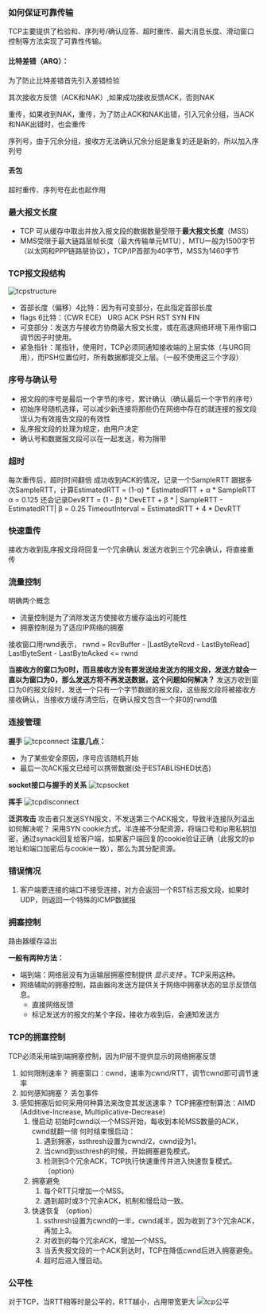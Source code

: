 ### 如何保证可靠传输
TCP主要提供了检验和、序列号/确认应答、超时重传、最大消息长度、滑动窗口控制等方法实现了可靠性传输。

#### 比特差错（ARQ）：

为了防止比特差错首先引入差错检验

其次接收方反馈（ACK和NAK）,如果成功接收反馈ACK，否则NAK

重传，如果收到NAK，重传，为了防止ACK和NAK出错，引入冗余分组，当ACK和NAK出错时，也会重传

序列号，由于冗余分组，接收方无法确认冗余分组是重复的还是新的，所以加入序列号

#### 丢包

超时重传、序列号在此也起作用

### 最大报文长度
* TCP 可从缓存中取出并放入报文段的数据数量受限于**最大报文长度**（MSS）
* MMS受限于最大链路层帧长度（最大传输单元MTU），MTU一般为1500字节（以太网和PPP链路层协议），TCP/IP首部为40字节，MSS为1460字节
### TCP报文段结构
![tcpstructure](/files/pic/tcpstructure.png)
* 首部长度（偏移）4比特：因为有可变部分，在此指定首部长度
* flags 6比特：（CWR ECE） URG ACK PSH RST SYN FIN 
* 可变部分：发送方与接收方协商最大报文长度，或在高速网络环境下用作窗口调节因子时使用。
* 紧急指针：尾指针，使用时，TCP必须同通知接收端的上层实体（与URG同用），而PSH位置位时，所有数据都提交上层。（一般不使用这三个字段）

### 序号与确认号
* 报文段的序号是最后一个字节的序号，累计确认（确认最后一个字节的序号）
* 初始序号随机选择，可以减少新连接将那些仍在网络中存在的就连接的报文段误认为有效报告文段的有效性
* 乱序报文段的处理为规定，由用户决定
* 确认号和数据报文段可以在一起发送，称为捎带
### 超时
每次重传后，超时时间翻倍
成功收到ACK的情况，记录一个SampleRTT
跟据多次SampleRTT，计算EstimatedRTT = (1-α) * EstimatedRTT + α * SampleRTT
α = 0.125
还会记录DevRTT = (1 - β) * DevETT + β * | SampleRTT - EstimatedRTT|
β = 0.25
TimeoutInterval = EstimatedRTT + 4 * DevRTT
### 快速重传
接收方收到乱序报文段将回复一个冗余确认
发送方收到三个冗余确认，将直接重传
### 流量控制
明确两个概念
* 流量控制是为了消除发送方使接收方缓存溢出的可能性
* 拥塞控制是为了适应IP网络的拥塞

接收窗口用rwnd表示，
rwnd = RcvBuffer - [LastByteRcvd - LastByteRead]
LastByteSent - LastByteAcked <= rwnd

**当接收方的窗口为0时，而且接收方没有要发送给发送方的报文段，发送方就会一直以为窗口为0，那么发送方将不再发送数据，这个问题如何解决？**
发送方收到窗口为0的报文段时，发送一个只有一个字节数据的报文段，这些报文段将被接收方接收确认，当接收方缓存清空后，在确认报文包含一个非0的rwnd值


### 连接管理
**握手**
![tcpconnect](pic/tcpconnect.png)
**注意几点：**
* 为了某些安全原因，序号应该随机开始
* 最后一次ACK报文已经可以携带数据(处于ESTABLISHED状态)

**socket接口与握手的关系**
![tcpsocket](pic/tcpsocket.png)

**挥手**
![tcpdisconnect](pic/tcpdisconnect.png)

**泛洪攻击**
攻击者只发送SYN报文，不发送第三个ACK报文，导致半连接队列溢出
如何解决呢？
采用SYN cookie方式，半连接不分配资源，将端口号和ip用私钥加密，通过synack回复给客户端，如果客户端回复的cookie验证正确（此报文的ip地址和端口加密后与cookie一致），那么为其分配资源。

### 错误情况
1. 客户端要连接的端口不接受连接，对方会返回一个RST标志报文段，如果时UDP，则返回一个特殊的ICMP数据报

### 拥塞控制
路由器缓存溢出

**一般有两种方法：**
* 端到端：网络层没有为运输层拥塞控制提供 *显示支持* 。TCP采用这种。
* 网络辅助的拥塞控制，路由器向发送方提供关于网络中拥塞状态的显示反馈信息。
    * 直接网络反馈
    * 标记发送方的报文的某个字段，接收方收到后，会通知发送方

### TCP的拥塞控制
TCP必须采用端到端拥塞控制，因为IP层不提供显示的网络拥塞反馈
1. 如何限制速率？
   拥塞窗口：cwnd，速率为cwnd/RTT，调节cwnd即可调节速率
2. 如何感知拥塞？
   丢包事件
3. 感知拥塞后如何采用何种算法来改变其发送速率？
   TCP拥塞控制算法：AIMD (Additive-Increase, Multiplicative-Decrease)
   1. 慢启动
    初始时cwnd以一个MSS开始，每收到本轮MSS数量的ACK，cwnd就翻一倍
    何时结束慢启动：
      1. 遇到拥塞，ssthresh设置为cwnd/2，cwnd设为1。
      2. 当cwnd到ssthresh的时候，开始拥塞避免模式。
      3. 检测到3个冗余ACK，TCP执行快速重传并进入快速恢复模式。（option）     
   2. 拥塞避免
      1. 每个RTT只增加一个MSS。
      2. 遇到超时或3个冗余ACK，机制和慢启动一致。
   3. 快速恢复 （option）
      1. ssthresh设置为cwnd的一半，cwnd减半，因为收到了3个冗余ACK，再加上3。
      2. 对收到的每个冗余ACK，增加一个MSS。
      3. 当丢失报文段的一个ACK到达时，TCP在降低cwnd后进入拥塞避免。
      4. 超时后进入慢启动。
### 公平性
对于TCP，当RTT相等时是公平的，RTT越小，占用带宽更大
![tcp公平](pic/tcpfair.png)
